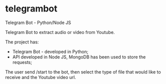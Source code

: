 # telegrambot
Telegram Bot - Python/Node JS

Telegram Bot to extract audio or video from Youtube.

The project has:
* Telegram Bot - developed in Python;
* API developed in Node JS, MongoDB has been used to store the requests;

The user send /start to the bot, then select the type of file that would like to receive and the Youtube video url.

